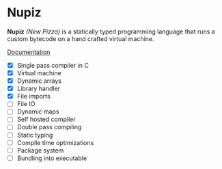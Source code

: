 
# Nupiz

**Nupiz** *(New Pizza)* is a statically typed programming language that runs a custom bytecode on a hand crafted virtual machine.

[Documentation](DOCS.md)

- [x] Single pass compiler in C
- [x] Virtual machine
- [x] Dynamic arrays
- [x] Library handler
- [x] File imports
- [ ] File IO
- [ ] Dynamic maps
- [ ] Self hosted compiler
- [ ] Double pass compiling
- [ ] Static typing
- [ ] Compile time optimizations
- [ ] Package system
- [ ] Bundling into executable
